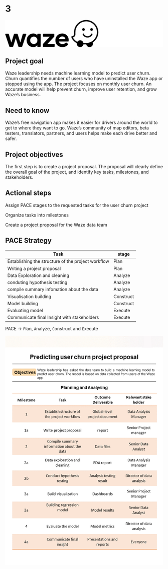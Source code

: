 # 3

![waze](waze.png)

## Project goal

Waze leadership needs machine learning model to predict user churn. Churn quantifies the number of users who have uninstalled the Waze app or stopped using the app. The project focuses on monthly user churn. An accurate model will help prevent churn, improve user retention, and grow Waze’s business.

## Need to know

Waze’s free navigation app makes it easier for drivers around the world to get to where they want to go. Waze’s community of map editors, beta testers, translators, partners, and users helps make each drive better and safer.

## Project objectives

The first step is to create a project proposal. The proposal will clearly define the overall goal of the project, and identify key tasks, milestones, and stakeholders.

## Actional steps

Assign PACE stages to the requested tasks for the user churn project

Organize tasks into milestones

Create a project proposal for the Waze data team

## PACE Strategy

| Task | stage |
|------|-------|
|Establishing the structure of the project workflow | Plan|
|Writing a project proposal | Plan|
|Data Exploration and cleaning | Analyze |
|conduting hypothesis testing | Analyze|
|compile summary infomation about the data | Analyze|
|Visualisation building | Construct|
|Model building| Construct|
|Evaluating model | Execute|
|Communicate final Insight with stakeholders| Execute|

PACE -> `P`lan, `A`nalyze, `C`onstruct and `E`xecute

![image](proposal.png)
